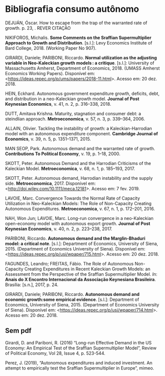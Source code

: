 # Bibliografia consumo autônomo

DEJUÁN, Óscar. How to escape from the trap of the warranted rate of growth. p. 23, . REVER CITAÇÃO

NIKIFOROS, Michalis. **Some Comments on the Sraffian Supermultiplier Approach to Growth and Distribution**. [s.l.]: Levy Economics Institute of Bard College, 2018. (Working Paper No 907).

GIRARDI, Daniele; PARIBONI, Riccardo. **Normal utilization as the adjusting variable in Neo-Kaleckian growth models : a critique**. [s.l.]: University of Massachusetts Amherst, Department of Economics, 2018. (UMASS Amherst Economics Working Papers). Disponível em: <<https://ideas.repec.org/p/ums/papers/2018-11.html>>. Acesso em: 20 dez. 2018.

HEIN, Eckhard. Autonomous government expenditure growth, deficits, debt, and distribution in a neo-Kaleckian growth model. **Journal of Post Keynesian Economics**, v. 41, n. 2, p. 316–338, 2018.

DUTT, Amitava Krishna. Maturity, stagnation and consumer debt: a steindlian approach. **Metroeconomica**, v. 57, n. 3, p. 339–364, 2006.

ALLAIN, Olivier. Tackling the instability of growth: a Kaleckian-Harrodian model with an autonomous expenditure component. **Cambridge Journal of Economics**, v. 39, n. 5, p. 1351–1371, 2015.

MAN SEOP, Park. Autonomous demand and the warranted rate of growth. **Contributions To Political Economy**, v. 19, p. 1–18, 2000.

SKOTT, Peter. Autonomous Demand and the Harrodian Criticisms of the Kaleckian Model. **Metroeconomica**, v. 68, n. 1, p. 185–193, 2017.

SKOTT, Peter. Autonomous demand, Harrodian instability and the supply side. **Metroeconomica**, 2017. Disponível em: <<http://doi.wiley.com/10.1111/meca.12181>>. Acesso em: 7 fev. 2019.

LAVOIE, Marc. Convergence Towards the Normal Rate of Capacity Utilization in Neo-Kaleckian Models: The Role of Non-Capacity Creating Autonomous Expenditures. **Metroeconomica**, v. 67, n. 1, p. 172–201, 2016.

NAH, Won Jun; LAVOIE, Marc. Long-run convergence in a neo-Kaleckian open-economy model with autonomous export growth. **Journal of Post Keynesian Economics**, v. 40, n. 2, p. 223–238, 2017.

PARIBONI, Riccardo. **Autonomous demand and the Marglin-Bhaduri model: a critical note**. [s.l.]: Department of Economics, University of Siena, 2015. (Department of Economics University of Siena). Disponível em: <<https://ideas.repec.org/p/usi/wpaper/715.html>>. Acesso em: 20 dez. 2018.

FAGUNDES, Leandro; FREITAS, Fábio. The Role of Autonomous Non-Capacity Creating Expenditures in Recent Kaleckian Growth Models: an Assessment from the Perspective of the Sraffian Supermultiplier Model. *In*: **Anais do X Encontro Internacional da Associação Keynesiana Brasileira**. Brasília: [s.n.], 2017, p. 24.

GIRARDI, Daniele; PARIBONI, Riccardo. **Autonomous demand and economic growth:some empirical evidence**. [s.l.]: Department of Economics, University of Siena, 2015. (Department of Economics University of Siena). Disponível em: <<https://ideas.repec.org/p/usi/wpaper/714.html>>. Acesso em: 20 dez. 2018.

## Sem pdf

Girardi, D. and Pariboni, R. (2016) “Long-run Effective Demand in the US Economy: An
Empirical Test of the Sraffian Supermultiplier Model”, Review of Political Economy, Vol
28, Issue 4, p. 523-544.

Perez, J. (2019), “Autonomous expenditures and induced investment. An attempt to empirically test the Sraffian Supermultiplier in Europe”, mimeo.